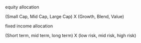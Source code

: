 equity allocation

(Small Cap, Mid Cap, Large Cap) X (Growth, Blend, Value)

fixed income allocation

(Short term, mid term, long term) X (low risk, mid risk, high risk)